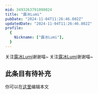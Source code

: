 ```yaml
---
mid: 3493263791098024
title: "露冰Lumi"
pubDate: "2024-11-04T11:26:46.802Z"
updatedDate: "2024-11-04T11:26:46.802Z"
profile:
  {
    Nickname: ["露冰Lumi"],
  }
---
```


关注[露冰Lumi](https://space.bilibili.com/3493263791098024)谢谢喵~ 关注[露冰Lumi](https://space.bilibili.com/3493263791098024)谢谢喵~

## 此条目有待补充
你可以在[这里](https://github.com/Yuhanawa/VTuber.ICU/edit/master/src/content/v/露冰Lumi/index.md)编辑本文
